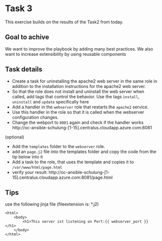 # Task 3
This exercise builds on the results of the Task2 from today.

## Goal to achive
We want to improve the playbook by adding many best practices. We also want to increase extensibility by using reusable components

## Task details
* Create a task for uninstalling the apache2 web server in the same role in addition to the installation instructions for the apache2 web server.
* So that the role does not install and uninstall the web server when called, add tags that control the behavior. Use the tags `ìnstall`, `uninstall` and `update` specifically here
* Add a handler in the `webserver` role that restarts the `apache2` service.
* Use this handler in the role so that it is called when the webserver configuration changes.
* Change the webport to `8081` again and check if the handler works http://oc-ansible-schulung-[1-15].centralus.cloudapp.azure.com:8081

(optional)
* Add the `templates` folder to the `webserver` role.
* add an `page.j2` file into the templates folder and copy the code from the tip below into it
* Add a task to the role, that uses the template and copies it to `/var/www/html/page.html`
* verify your result: http://oc-ansible-schulung-[1-15].centralus.cloudapp.azure.com:8081/page.html

## Tips
 use the following jinja file (fileextension is: *.j2)
```
<html>
    <body>
        <h1>This server ist listening on Port:{{ webserver_port }}</h1>
    </body>
</html>
```
